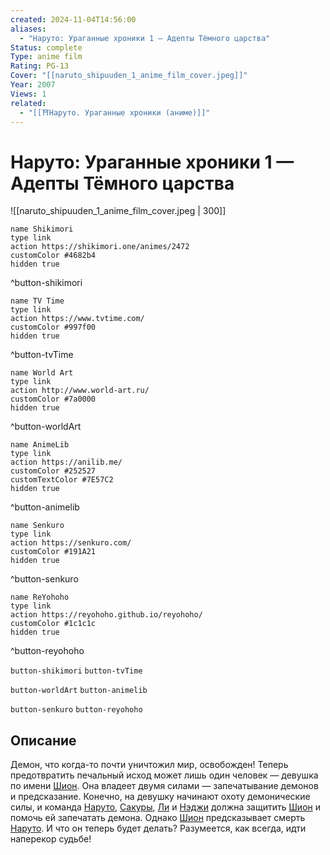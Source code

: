 ```yaml
---
created: 2024-11-04T14:56:00
aliases:
  - "Наруто: Ураганные хроники 1 — Адепты Тёмного царства"
Status: complete
Type: anime film
Rating: PG-13
Cover: "[[naruto_shipuuden_1_anime_film_cover.jpeg]]"
Year: 2007
Views: 1
related:
  - "[[⛩️Наруто. Ураганные хроники (аниме)]]"
---
```


# Наруто: Ураганные хроники 1 — Адепты Тёмного царства

![[naruto_shipuuden_1_anime_film_cover.jpeg | 300]]

```button
name Shikimori
type link
action https://shikimori.one/animes/2472
customColor #4682b4
hidden true
```
^button-shikimori

```button
name TV Time
type link
action https://www.tvtime.com/
customColor #997f00
hidden true
```
^button-tvTime

```button
name World Art
type link
action http://www.world-art.ru/
customColor #7a0000
hidden true
```
^button-worldArt

```button
name AnimeLib
type link
action https://anilib.me/
customColor #252527
customTextColor #7E57C2
hidden true
```
^button-animelib

```button
name Senkuro
type link
action https://senkuro.com/
customColor #191A21
hidden true
```
^button-senkuro

```button
name ReYohoho
type link
action https://reyohoho.github.io/reyohoho/
customColor #1c1c1c
hidden true
```
^button-reyohoho

`button-shikimori` `button-tvTime`

`button-worldArt` `button-animelib`

`button-senkuro` `button-reyohoho`

## Описание

Демон, что когда-то почти уничтожил мир, освобожден! Теперь предотвратить печальный исход может лишь один человек — девушка по имени [Шион](https://shikimori.one/characters/12022-shion). Она владеет двумя силами — запечатывание демонов и предсказание. Конечно, на девушку начинают охоту демонические силы, и команда [Наруто](https://shikimori.one/characters/z17-naruto-uzumaki), [Сакуры](https://shikimori.one/characters/145-sakura-haruno), [Ли](https://shikimori.one/characters/306-rock-lee) и [Нэджи](https://shikimori.one/characters/1694-neji-hyuuga) должна защитить [Шион](https://shikimori.one/characters/12022-shion) и помочь ей запечатать демона. Однако [Шион](https://shikimori.one/characters/12022-shion) предсказывает смерть [Наруто](https://shikimori.one/characters/z17-naruto-uzumaki). И что он теперь будет делать? Разумеется, как всегда, идти наперекор судьбе!
